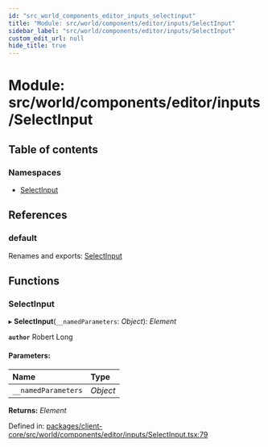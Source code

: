 ```yaml
---
id: "src_world_components_editor_inputs_selectinput"
title: "Module: src/world/components/editor/inputs/SelectInput"
sidebar_label: "src/world/components/editor/inputs/SelectInput"
custom_edit_url: null
hide_title: true
---
```


# Module: src/world/components/editor/inputs/SelectInput

## Table of contents

### Namespaces

- [SelectInput](src_world_components_editor_inputs_selectinput.selectinput.md)

## References

### default

Renames and exports: [SelectInput](src_world_components_editor_inputs_selectinput.md#selectinput)

## Functions

### SelectInput

▸ **SelectInput**(`__namedParameters`: *Object*): *Element*

**`author`** Robert Long

#### Parameters:

Name | Type |
:------ | :------ |
`__namedParameters` | *Object* |

**Returns:** *Element*

Defined in: [packages/client-core/src/world/components/editor/inputs/SelectInput.tsx:79](https://github.com/xr3ngine/xr3ngine/blob/673ad6a5f/packages/client-core/src/world/components/editor/inputs/SelectInput.tsx#L79)
